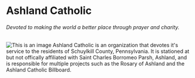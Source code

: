 # Ashland Catholic
###### *Devoted to making the world a better place through prayer and charity.*
![This is an image](https://lh3.googleusercontent.com/pw/AMWts8BDvpcAR4pZa4VVMbQwNDy95mDc2ADV8U7h4Pxq7pSwgfR25eOxbFlZ6ogLI8Slb_bV0fAe-Ms4IE1qb92FIwhBJaczpT9lj3Vo-6cg8GSn3-86OTH3o5z-fOl4rRjl3W_WakuU2rSrMzzPG-VuZtNu=w960-h720-no?authuser=0)
Ashland Catholic is an organization that devotes it's service to the residents of Schuylkill County, Pennsylvania. It is stationed at but not offically affiliated with Saint Charles Borromeo Parsh, Ashland, and is responsible for multiple projects such as the Rosary of Ashland and the Ashland Catholic Billboard.
